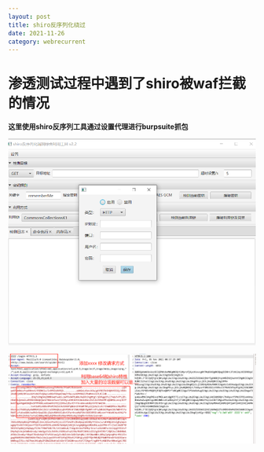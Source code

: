 ```yaml
---
layout: post
title: shiro反序列化绕过
date: 2021-11-26
category: webrecurrent
---
```


# 渗透测试过程中遇到了shiro被waf拦截的情况

**这里使用shiro反序列工具通过设置代理进行burpsuite抓包**

![](../assert/image/image-20211105171000600.png)

![](../assert/image/image-20211105170450651.png)
